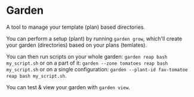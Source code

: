 # Garden

A tool to manage your template (plan) based directories.

You can perform a setup (plant) by running `garden grow`,
which'll create your garden (directories) based on your plans (temlates).

You can then run scripts on your whole garden: `garden reap bash my_script.sh`
or on a part of it: `garden --zone tomatoes reap bash my_script.sh`
or on a single configuration: `garden --plant-id fav-tomatoe reap bash my_script.sh`.

You can test & view your garden with `garden view`.
